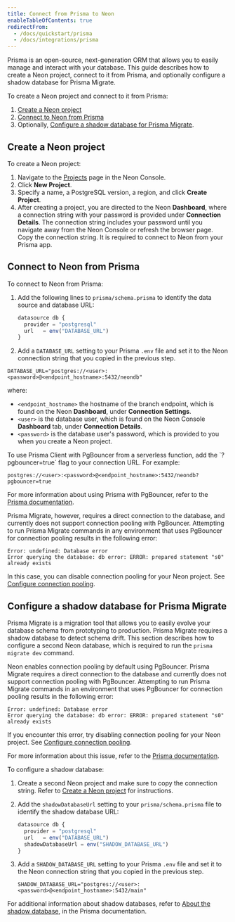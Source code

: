 ```yaml
---
title: Connect from Prisma to Neon
enableTableOfContents: true
redirectFrom:
  - /docs/quickstart/prisma
  - /docs/integrations/prisma
---
```


Prisma is an open-source, next-generation ORM that allows you to easily manage and interact with your database. This guide describes how to create a Neon project, connect to it from Prisma, and optionally configure a shadow database for Prisma Migrate.

To create a Neon project and connect to it from Prisma:

1. [Create a Neon project](#create-a-neon-project)
2. [Connect to Neon from Prisma](#connect-to-neon-from-prisma)
3. Optionally, [Configure a shadow database for Prisma Migrate](#configure-a-shadow-database-for-prisma-migrate).

## Create a Neon project

To create a Neon project:

1. Navigate to the [Projects](https://console.neon.tech/app/projects) page in the Neon Console.
2. Click **New Project**.
3. Specify a name, a PostgreSQL version, a region, and click **Create Project**.
4. After creating a project, you are directed to the Neon **Dashboard**, where a connection string with your password is provided under **Connection Details**. The connection string includes your password until you navigate away from the Neon Console or refresh the browser page. Copy the connection string. It is required to connect to Neon from your Prisma app.

## Connect to Neon from Prisma

To connect to Neon from Prisma:

1. Add the following lines to `prisma/schema.prisma` to identify the data source and database URL:

   ```typescript
   datasource db {
     provider = "postgresql"
     url   = env("DATABASE_URL")
   }
   ```

2. Add a `DATABASE_URL` setting to your Prisma `.env` file and set it to the Neon connection string that you copied in the previous step.

  ```shell
  DATABASE_URL="postgres://<user>:<password>@<endpoint_hostname>:5432/neondb"
  ```

where:

- `<endpoint_hostname>` the hostname of the branch endpoint, which is found on the Neon **Dashboard**, under **Connection Settings**.
- `<user>` is the database user, which is found on the Neon Console **Dashboard** tab, under **Connection Details**.
- `<password>` is the database user's password, which is provided to you when you create a Neon project.

<Admonition type="note">
To use Prisma Client with PgBouncer from a serverless function, add the `?pgbouncer=true` flag to your connection URL. For example:

```text
postgres://<user>:<password>@<endpoint_hostname>:5432/neondb?pgbouncer=true
```

For more information about using Prisma with PgBouncer, refer to the [Prisma documentation](https://www.prisma.io/docs/guides/performance-and-optimization/connection-management/configure-pg-bouncer#add-pgbouncer-to-the-connection-url).

Prisma Migrate, however, requires a direct connection to the database, and currently does not support connection pooling with PgBouncer. Attempting to run Prisma Migrate commands in any environment that uses PgBouncer for connection pooling results in the following error:

```text
Error: undefined: Database error
Error querying the database: db error: ERROR: prepared statement "s0" already exists
```

In this case, you can disable connection pooling for your Neon project. See [Configure connection pooling](#configure-connection-pooling).
</Admonition>

## Configure a shadow database for Prisma Migrate

Prisma Migrate is a migration tool that allows you to easily evolve your database schema from prototyping to production. Prisma Migrate requires a shadow database to detect schema drift. This section describes how to configure a second Neon database, which is required to run the `prisma migrate dev` command.

<Admonition type="note">
Neon enables connection pooling by default using PgBouncer. Prisma Migrate requires a direct connection to the database and currently does not support connection pooling with PgBouncer. Attempting to run Prisma Migrate commands in an environment that uses PgBouncer for connection pooling results in the following error:

```text
Error: undefined: Database error
Error querying the database: db error: ERROR: prepared statement "s0" already exists
```

If you encounter this error, try disabling connection pooling for your Neon project. See [Configure connection pooling](../../connect/connection-pooling/#configure-connection-pooling).

For more information about this issue, refer to the [Prisma documentation](https://www.prisma.io/docs/guides/performance-and-optimization/connection-management/configure-pg-bouncer#add-pgbouncer-to-the-connection-url).
</Admonition>

To configure a shadow database:

1. Create a second Neon project and make sure to copy the connection string. Refer to [Create a Neon project](#create-a-neon-project) for instructions.

1. Add the `shadowDatabaseUrl` setting to your `prisma/schema.prisma` file to identify the shadow database URL:

   ```typescript
   datasource db {
     provider = "postgresql"
     url   = env("DATABASE_URL")
     shadowDatabaseUrl = env("SHADOW_DATABASE_URL")
   }
   ```

1. Add a `SHADOW_DATABASE_URL` setting to your Prisma `.env` file and set it to the Neon connection string that you copied in the previous step.

   ```shell
   SHADOW_DATABASE_URL="postgres://<user>:<password>@<endpoint_hostname>:5432/main"
   ```

For additional information about shadow databases, refer to [About the shadow database](https://www.prisma.io/docs/concepts/components/prisma-migrate/shadow-database), in the Prisma documentation.
